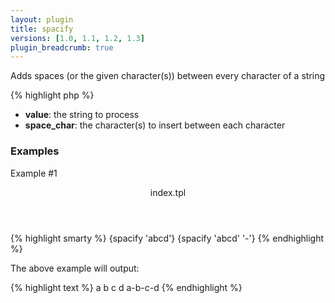 ```yaml
---
layout: plugin
title: spacify
versions: [1.0, 1.1, 1.2, 1.3]
plugin_breadcrumb: true
---
```


Adds spaces (or the given character(s)) between every character of a string
<div class="code-box">
{% highlight php %}
<?php
spacify(string $value, [ $space_char = ' ' ])
{% endhighlight %}
</div>

* **value**: the string to process
* **space_char**: the character(s) to insert between each character

### Examples
Example #1
<div class="code-box">
<header>index.tpl</header>
{% highlight smarty %}
{spacify 'abcd'}
{spacify 'abcd' '-'}
{% endhighlight %}
</div>

The above example will output:
<div class="code-box">
{% highlight text %}
a b c d
a-b-c-d
{% endhighlight %}
</div>